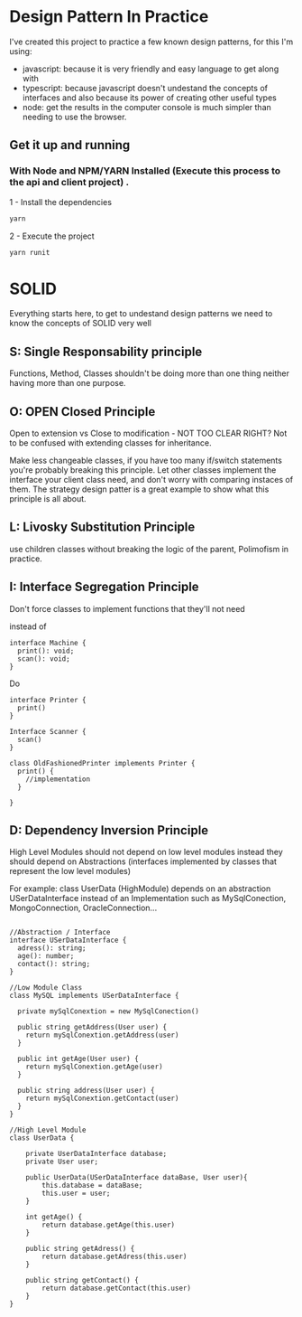 # Design Pattern In Practice
I've created this project to practice a few known design patterns, for this I'm using:
* javascript: because it is very friendly and easy language to get along with 
* typescript: because javascript doesn't undestand the concepts of interfaces and also because its power of creating other useful types 
* node: get the results in the computer console is much simpler than needing to use the browser.


## Get it up and running

### With Node and NPM/YARN Installed (Execute this process to the api and client project) .

1 - Install the dependencies

```bash
yarn
```

2 - Execute the project

```bash
yarn runit
```

# SOLID

Everything starts here, to get to undestand design patterns we need to know the concepts of SOLID very well

## S: Single Responsability principle

Functions, Method, Classes shouldn't be doing more than one thing neither having more than one purpose.

## O: OPEN Closed Principle

Open to extension vs Close to modification - NOT TOO CLEAR RIGHT?
Not to be confused with extending classes for inheritance.

Make less changeable classes, if you have too many if/switch statements you're probably
breaking this principle. Let other classes implement the interface your client class need,
and don't worry with comparing instaces of them. The strategy design patter is a great example
to show what this principle is all about.


## L: Livosky Substitution Principle

use children classes without breaking the logic of the parent, Polimofism in practice.

## I: Interface Segregation Principle

Don't force classes to implement functions that they'll not need

instead of
```
interface Machine {
  print(): void;
  scan(): void;
}
```

Do

```
interface Printer {
  print()
}

Interface Scanner {
  scan()
}

class OldFashionedPrinter implements Printer {
  print() {
    //implementation
  }

}

```

## D: Dependency Inversion Principle


High Level Modules should not depend on low level modules instead
they should depend on Abstractions (interfaces implemented by classes that represent the low level modules)

For example:
class UserData (HighModule) depends on an abstraction
USerDataInterface instead of an Implementation such as MySqlConection, MongoConnection, OracleConnection...


```

//Abstraction / Interface
interface USerDataInterface {
  adress(): string;
  age(): number;
  contact(): string;
}

//Low Module Class
class MySQL implements USerDataInterface {

  private mySqlConextion = new MySqlConection()

  public string getAddress(User user) {
    return mySqlConextion.getAddress(user)
  }

  public int getAge(User user) {
    return mySqlConextion.getAge(user)
  }

  public string address(User user) {
    return mySqlConextion.getContact(user)
  }
}

//High Level Module
class UserData {

    private UserDataInterface database;
    private User user;

    public UserData(USerDataInterface dataBase, User user){
    	this.database = dataBase;
    	this.user = user;
    }
    
    int getAge() {
    	return database.getAge(this.user)
    }
    
    public string getAdress() {
    	return database.getAdress(this.user)
    }
    
    public string getContact() {
    	return database.getContact(this.user)
    }
}

```
